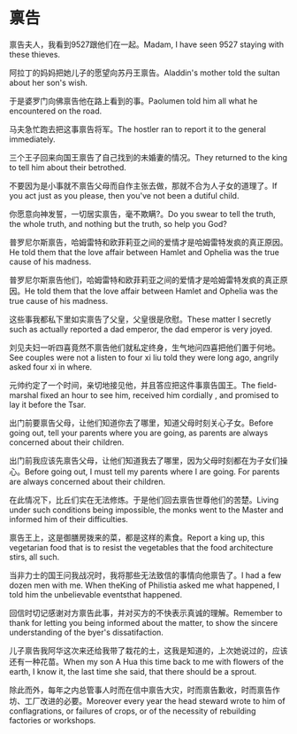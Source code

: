 # 禀告

<p><span class="chinese">禀告夫人，我看到9527跟他们在一起。</span><span class="english">Madam, I have seen 9527 staying with these thieves.</span></p>

<p><span class="chinese">阿拉丁的妈妈把她儿子的愿望向苏丹王禀告。</span><span class="english">Aladdin's mother told the sultan about her son's wish.</span></p>

<p><span class="chinese">于是婆罗门向佛禀告他在路上看到的事。</span><span class="english">Paolumen told him all what he encountered on the road.</span></p>

<p><span class="chinese">马夫急忙跑去把这事禀告将军。</span><span class="english">The hostler ran to report it to the general immediately.</span></p>

<p><span class="chinese">三个王子回来向国王禀告了自己找到的未婚妻的情况。</span><span class="english">They returned to the king to tell him about their betrothed.</span></p>

<p><span class="chinese">不要因为是小事就不禀告父母而自作主张去做，那就不合为人子女的道理了。</span><span class="english">If you act just as you please, then you've not been a dutiful child.</span></p>

<p><span class="chinese">你愿意向神发誓，一切居实禀告，毫不欺瞒?。</span><span class="english">Do you swear to tell the truth, the whole truth, and nothing but the truth, so help you God?</span></p>

<p><span class="chinese">普罗尼尔斯禀告，哈姆雷特和欧菲莉亚之间的爱情才是哈姆雷特发疯的真正原因。</span><span class="english">He told them that the love affair between Hamlet and Ophelia was the true cause of his madness.</span></p>

<p><span class="chinese">普罗尼尔斯禀告他们，哈姆雷特和欧菲莉亚之间的爱情才是哈姆雷特发疯的真正原因。</span><span class="english">He told them that the love affair between Hamlet and Ophelia was the true cause of his madness.</span></p>

<p><span class="chinese">这些事我都私下里如实禀告了父皇，父皇很是欣慰。</span><span class="english">These matter I secretly such as actually reported a dad emperor, the dad emperor is very joyed.</span></p>

<p><span class="chinese">刘见夫妇一听四喜竟然不禀告他们就私定终身，生气地问四喜把他们置于何地。</span><span class="english">See couples were not a listen to four xi liu told they were long ago, angrily asked four xi in where.</span></p>

<p><span class="chinese">元帅约定了一个时间，亲切地接见他，并且答应把这件事禀告国王。</span><span class="english">The field-marshal fixed an hour to see him, received him cordially , and promised to lay it before the Tsar.</span></p>

<p><span class="chinese">出门前要禀告父母，让他们知道你去了哪里，知道父母时刻关心子女。</span><span class="english">Before going out, tell your parents where you are going, as parents are always concerned about their children.</span></p>

<p><span class="chinese">出门前我应该先禀告父母，让他们知道我去了哪里，因为父母时刻都在为子女们操心。</span><span class="english">Before going out, I must tell my parents where I are going. For parents are always concerned about their children.</span></p>

<p><span class="chinese">在此情况下，比丘们实在无法修炼。于是他们回去禀告世尊他们的苦楚。</span><span class="english">Living under such conditions being impossible, the monks went to the Master and informed him of their difficulties.</span></p>

<p><span class="chinese">禀告王上，这是御膳房拨来的菜，都是这样的素食。</span><span class="english">Report a king up, this vegetarian food that is to resist the vegetables that the food architecture stirs, all such.</span></p>

<p><span class="chinese">当非力士的国王问我战况时，我将那些无法致信的事情向他禀告了。</span><span class="english">I had a few dozen men with me. When theKing of Philistia asked me what happened, I told him the unbelievable eventsthat happened.</span></p>

<p><span class="chinese">回信时切记感谢对方禀告此事，并对买方的不快表示真诚的理解。</span><span class="english">Remember to thank for letting you being informed about the matter, to show the sincere understanding of the byer's dissatifaction.</span></p>

<p><span class="chinese">儿子禀告我阿华这次来还给我带了栽花的土，这我是知道的，上次她说过的，应该还有一种花苗。</span><span class="english">When my son A Hua this time back to me with flowers of the earth, I know it, the last time she said, that there should be a sprout.</span></p>

<p><span class="chinese">除此而外，每年之内总管事人时而在信中禀告大灾，时而禀告歉收，时而禀告作坊、工厂改进的必要。</span><span class="english">Moreover every year the head steward wrote to him of conflagrations, or failures of crops, or of the necessity of rebuilding factories or workshops.</span></p>

